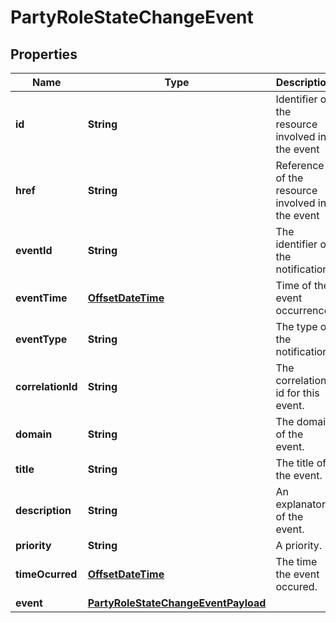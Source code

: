 # PartyRoleStateChangeEvent

## Properties
Name | Type | Description | Notes
------------ | ------------- | ------------- | -------------
**id** | **String** | Identifier of the resource involved in the event |  [optional]
**href** | **String** | Reference of the resource involved in the event |  [optional]
**eventId** | **String** | The identifier of the notification. |  [optional]
**eventTime** | [**OffsetDateTime**](OffsetDateTime.md) | Time of the event occurrence. |  [optional]
**eventType** | **String** | The type of the notification. |  [optional]
**correlationId** | **String** | The correlation id for this event. |  [optional]
**domain** | **String** | The domain of the event. |  [optional]
**title** | **String** | The title of the event. |  [optional]
**description** | **String** | An explanatory of the event. |  [optional]
**priority** | **String** | A priority. |  [optional]
**timeOcurred** | [**OffsetDateTime**](OffsetDateTime.md) | The time the event occured. |  [optional]
**event** | [**PartyRoleStateChangeEventPayload**](PartyRoleStateChangeEventPayload.md) |  |  [optional]
